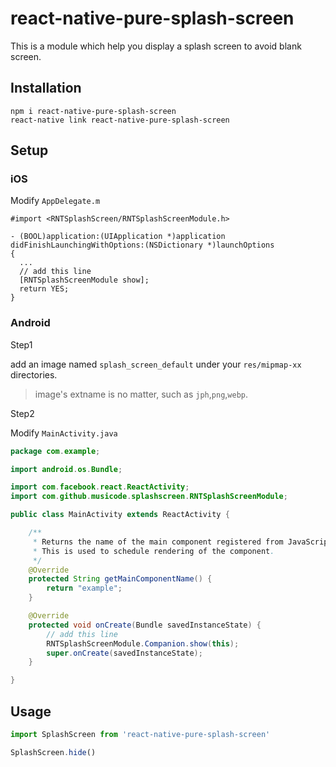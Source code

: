 # react-native-pure-splash-screen

This is a module which help you display a splash screen to avoid blank screen.

## Installation

```
npm i react-native-pure-splash-screen
react-native link react-native-pure-splash-screen
```

## Setup

### iOS

Modify `AppDelegate.m`

```oc
#import <RNTSplashScreen/RNTSplashScreenModule.h>

- (BOOL)application:(UIApplication *)application didFinishLaunchingWithOptions:(NSDictionary *)launchOptions
{
  ...
  // add this line
  [RNTSplashScreenModule show];
  return YES;
}
```

### Android

Step1

add an image named `splash_screen_default` under your `res/mipmap-xx` directories.

> image's extname is no matter, such as `jph`,`png`,`webp`.

Step2

Modify `MainActivity.java`

```java
package com.example;

import android.os.Bundle;

import com.facebook.react.ReactActivity;
import com.github.musicode.splashscreen.RNTSplashScreenModule;

public class MainActivity extends ReactActivity {

    /**
     * Returns the name of the main component registered from JavaScript.
     * This is used to schedule rendering of the component.
     */
    @Override
    protected String getMainComponentName() {
        return "example";
    }

    @Override
    protected void onCreate(Bundle savedInstanceState) {
        // add this line
        RNTSplashScreenModule.Companion.show(this);
        super.onCreate(savedInstanceState);
    }

}
```

## Usage

```js
import SplashScreen from 'react-native-pure-splash-screen'

SplashScreen.hide()
```